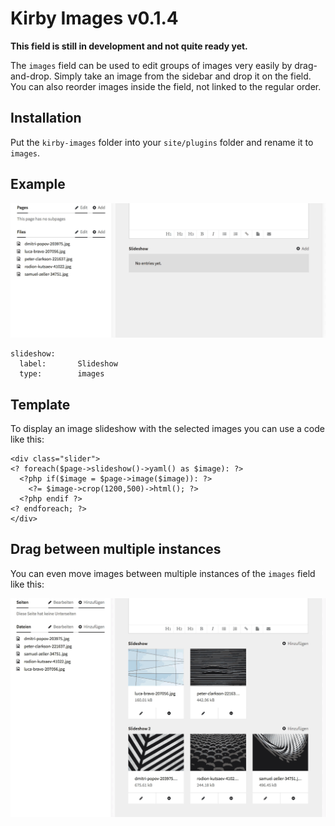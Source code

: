 # Kirby Images v0.1.4

**This field is still in development and not quite ready yet.**

The `images` field can be used to edit groups of images very easily by drag-and-drop. Simply take an image from the sidebar and drop it on the field. You can also reorder images inside the field, not linked to the regular order.

## Installation

Put the `kirby-images` folder into your `site/plugins` folder and rename it to `images`.

## Example

![Preview](images.gif)

````
slideshow:
  label:       Slideshow
  type:        images
````

## Template

To display an image slideshow with the selected images you can use a code like this:

````
<div class="slider">
<? foreach($page->slideshow()->yaml() as $image): ?>   
  <?php if($image = $page->image($image)): ?>
    <?= $image->crop(1200,500)->html(); ?>  		    
  <?php endif ?>
<? endforeach; ?>
</div>
````

## Drag between multiple instances

You can even move images between multiple instances of the `images` field like this:

![Drag](drag.gif)